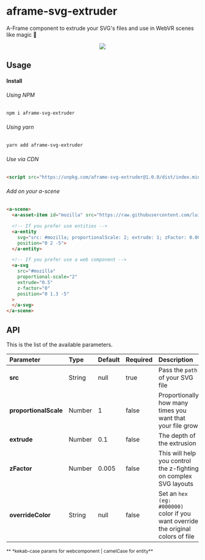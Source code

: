 # aframe-svg-extruder
A-Frame component to extrude your SVG's files and use in WebVR scenes like magic 🌟

<p align="center"><img src="https://raw.githubusercontent.com/luiguild/aframe-svg-extruder/master/readme-image.png"></p>

## Usage
#### Install
###### Using NPM
``` bash
npm i aframe-svg-extruder
```
###### Using yarn
``` bash
yarn add aframe-svg-extruder
```
###### Use via CDN
``` html
<script src="https://unpkg.com/aframe-svg-extruder@1.0.0/dist/index.min.js"></script>
```

###### Add on your a-scene
``` html
<a-scene>
  <a-asset-item id="mozilla" src="https://raw.githubusercontent.com/luiguild/aframe-svg-extruder/master/example/svg/mozilla-letters.svg"></a-asset-item>

  <!-- If you prefer use entities -->
  <a-entity
    svg="src: #mozilla; proportionalScale: 2; extrude: 1; zFactor: 0.001;"
    position="0 2 -5">
  </a-entity>

  <!-- If you prefer use a web component -->
  <a-svg
    src="#mozilla"
    proportional-scale="2"
    extrude="0.5"
    z-factor="0"
    position="0 1.3 -5"
  >
  </a-svg>
</a-scene>
```

## API
This is the list of the available parameters.

| Parameter | Type | Default | Required | Description |
| :--- | :--- | :--- | :--- | :--- |
| **src** | String | null | true | Pass the `path` of your SVG file |
| **proportionalScale** | Number | 1 | false | Proportionally how many times you want that your file grow |
| **extrude** | Number | 0.1 | false | The depth of the extrusion |
| **zFactor** | Number | 0.005 | false | This will help you control the z-fighting on complex SVG layouts |
| **overrideColor** | String | null | false | Set an `hex (eg: #000000)` color if you want override the original colors of file |

<p style="font-size: 12px">
** *kekab-case params for webcomponent |  camelCase for entity**
</p>
